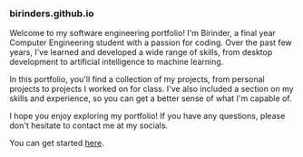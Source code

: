 ### birinders.github.io

Welcome to my software engineering portfolio! I'm Birinder, a final year Computer Engineering student with a passion for coding. Over the past few years, I've learned and developed a wide range of skills, from desktop development to artificial intelligence to machine learning.

In this portfolio, you'll find a collection of my projects, from personal projects to projects I worked on for class. I've also included a section on my skills and experience, so you can get a better sense of what I'm capable of.

I hope you enjoy exploring my portfolio! If you have any questions, please don't hesitate to contact me at my socials.

You can get started [here](https://birinders.github.io).
